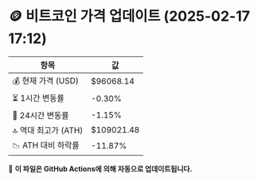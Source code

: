 # 🪙 비트코인 가격 업데이트 (2025-02-17 17:12)

| 항목                | 값 |
|--------------------|----------------|
| 💰 현재 가격 (USD) | $96068.14 |
| ⏳ 1시간 변동률    | -0.30% |
| 📆 24시간 변동률   | -1.15% |
| 🔝 역대 최고가 (ATH) | $109021.48 |
| 📉 ATH 대비 하락률 | -11.87% |

🔄 **이 파일은 GitHub Actions에 의해 자동으로 업데이트됩니다.**

